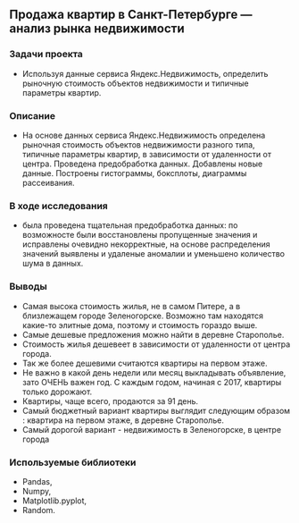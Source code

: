 ## Продажа квартир в Санкт-Петербурге — анализ рынка недвижимости
### Задачи проекта 
- Используя данные сервиса Яндекс.Недвижимость, определить рыночную стоимость объектов недвижимости и типичные параметры квартир.
### Описание 
- На основе данных сервиса Яндекс.Недвижимость определена рыночная стоимость объектов недвижимости разного типа, типичные параметры квартир, в зависимости от удаленности от центра. Проведена предобработка данных. Добавлены новые данные. Построены гистограммы, боксплоты, диаграммы рассеивания.
### В ходе исследования
- была проведена тщательная предобработка данных: по возможносте были восстановлены пропущенные значения и исправлены очевидно некорректные, на основе распределения значений выявлены и удаленые аномалии и уменьшено количество шума в данных.
### Выводы
- Самая высока cтоимость жилья, не в самом Питере, а в близлежащем городе Зеленогорске. Возможно там находятся какие-то элитные дома, поэтому и стоимость гораздо выше.
- Самые дешевые предложения можно найти в деревне Старополье.
- Стоимость жилья дешевеет в зависимости от удаленности от центра города.
- Так же более дешевими считаются квартиры на первом этаже.
- Не важно в какой день недели или месяц выкладывать объявление, зато ОЧЕНЬ важен год. С каждым годом, начиная с 2017, квартиры только дорожают.
- Квартиры, чаще всего, продаются за 91 день.
- Самый бюджетный вариант квартиры выглядит следующим образом : квартира на первом этаже, в деревне Старополье.
- Самый дорогой вариант - недвижимость в Зеленогорске, в центре города
### Используемые библиотеки 
- Pandas, 
- Numpy,
- Matplotlib.pyplot,
- Random.

